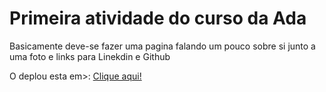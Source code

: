 <h1>Primeira atividade do curso da Ada</h1>
<p>Basicamente deve-se fazer uma pagina falando um pouco sobre si junto a uma foto e links para Linekdin e Github</p>

<p>O deplou esta em>: <a href="https://joaolucasmota7.netlify.app/">Clique aqui!</a></p>

<img href="https://imgur.com/a/Ael9Csb">
